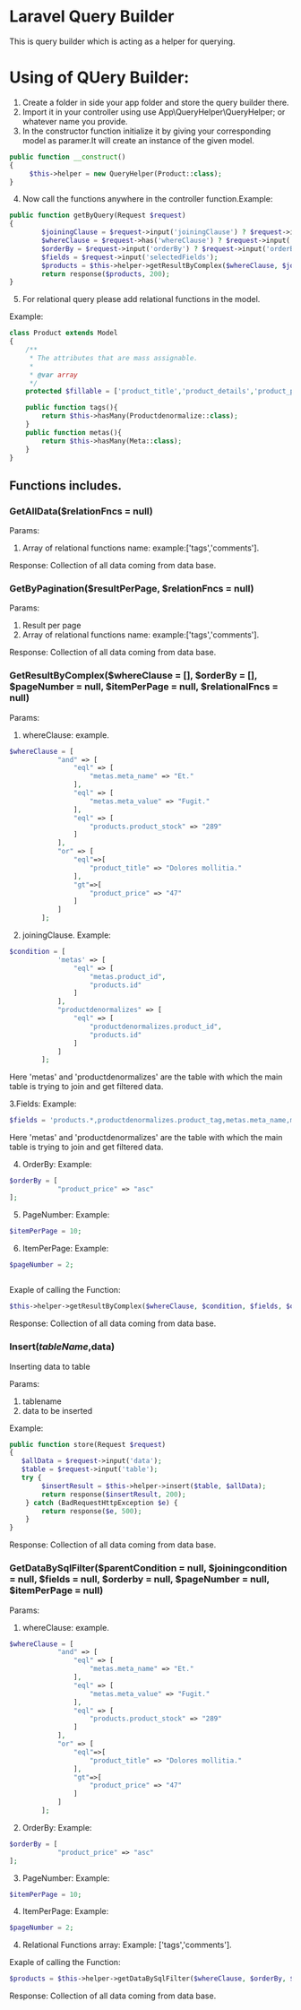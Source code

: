 # Laravel Query Builder
This is query builder which is acting as a helper for querying.

# Using of QUery Builder:
1. Create a folder in side your app folder and store the query builder there.
2. Import it in your controller using use App\QueryHelper\QueryHelper; or whatever name you provide.
3. In the constructor function initialize it by giving your corresponding model as paramer.It will create an instance of the given model.
```php
public function __construct()
{
     $this->helper = new QueryHelper(Product::class);
}
```

4. Now call the functions anywhere in the controller function.Example:
```php
public function getByQuery(Request $request)
{
        $joiningClause = $request->input('joiningClause') ? $request->input('joiningClause') : null;
        $whereClause = $request->has('whereClause') ? $request->input('whereClause') : null;
        $orderBy = $request->input('orderBy') ? $request->input('orderBy') : null;
        $fields = $request->input('selectedFields');
        $products = $this->helper->getResultByComplex($whereClause, $joiningClause, $fields, $orderBy);
        return response($products, 200);
}
```

5. For relational query please add relational functions in the model.
 
 Example:
 
 ```php
 class Product extends Model
 { 
     /**
      * The attributes that are mass assignable.
      *
      * @var array
      */
     protected $fillable = ['product_title','product_details','product_price','product_stock'];
 
     public function tags(){
         return $this->hasMany(Productdenormalize::class);
     }
     public function metas(){
         return $this->hasMany(Meta::class);
     }
 }
 ```


## Functions includes.

### GetAllData($relationFncs = null)
Params:
1. Array of relational functions name:
example:['tags','comments'].

Response:
Collection of all data coming from data base.

### GetByPagination($resultPerPage, $relationFncs = null)

Params:
1. Result per page
2. Array of relational functions name:
example:['tags','comments'].

Response:
Collection of all data coming from data base.

### GetResultByComplex($whereClause = [], $orderBy = [], $pageNumber = null, $itemPerPage = null, $relationalFncs = null)

Params:
1. whereClause: example.
```php
$whereClause = [
            "and" => [
                "eql" => [
                    "metas.meta_name" => "Et."
                ],
                "eql" => [
                    "metas.meta_value" => "Fugit."
                ],
                "eql" => [
                    "products.product_stock" => "289"
                ]
            ],
            "or" => [
                "eql"=>[
                    "product_title" => "Dolores mollitia."
                ],
                "gt"=>[
                    "product_price" => "47"
                ]
            ]
        ];
```
2. joiningClause. Example:
```php
$condition = [
            'metas' => [
                "eql" => [
                    "metas.product_id",
                    "products.id"
                ]
            ],
            "productdenormalizes" => [
                "eql" => [
                    "productdenormalizes.product_id",
                    "products.id"
                ]
            ]
        ];
```
Here 'metas' and 'productdenormalizes' are the table with which 
the main table is trying to join and get filtered data.

3.Fields: Example:
```php
$fields = 'products.*,productdenormalizes.product_tag,metas.meta_name,metas.meta_value';
```
Here 'metas' and 'productdenormalizes' are the table with which 
the main table is trying to join and get filtered data.

4. OrderBy: Example:
```php
$orderBy = [
            "product_price" => "asc"
];
```

5. PageNumber: Example:
```php
$itemPerPage = 10;
```

6. ItemPerPage: Example:
```php
$pageNumber = 2;
        
```

Exaple of calling the Function:
```php
$this->helper->getResultByComplex($whereClause, $condition, $fields, $orderBy, $pageNumber, $itemPerPage);     
```

Response:
Collection of all data coming from data base.

### Insert($tableName,$data)
Inserting data to table

Params:
1. tablename
2. data to be inserted

Example:

```php
public function store(Request $request)
{
   $allData = $request->input('data');
   $table = $request->input('table');
   try {
        $insertResult = $this->helper->insert($table, $allData);
        return response($insertResult, 200);
    } catch (BadRequestHttpException $e) {
        return response($e, 500);
    }
}    
```

Response:
Collection of all data coming from data base.

### GetDataBySqlFilter($parentCondition = null, $joiningcondition = null, $fields = null, $orderby = null, $pageNumber = null, $itemPerPage = null)

Params:
1. whereClause: example.
```php
$whereClause = [
            "and" => [
                "eql" => [
                    "metas.meta_name" => "Et."
                ],
                "eql" => [
                    "metas.meta_value" => "Fugit."
                ],
                "eql" => [
                    "products.product_stock" => "289"
                ]
            ],
            "or" => [
                "eql"=>[
                    "product_title" => "Dolores mollitia."
                ],
                "gt"=>[
                    "product_price" => "47"
                ]
            ]
        ];
```

2. OrderBy: Example:
```php
$orderBy = [
            "product_price" => "asc"
];
```

3. PageNumber: Example:
```php
$itemPerPage = 10;
```

4. ItemPerPage: Example:
```php
$pageNumber = 2; 
```

4. Relational Functions array: Example:
['tags','comments'].

Exaple of calling the Function:
```php
$products = $this->helper->getDataBySqlFilter($whereClause, $orderBy, $pageNumber, $itemPerPage, $relationalFncs);     
```

Response:
Collection of all data coming from data base.


